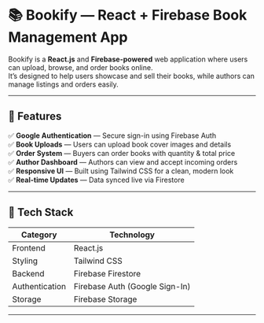 # 📚 Bookify — React + Firebase Book Management App

Bookify is a **React.js** and **Firebase-powered** web application where users can upload, browse, and order books online.  
It’s designed to help users showcase and sell their books, while authors can manage listings and orders easily.

---

## 🚀 Features

✅ **Google Authentication** — Secure sign-in using Firebase Auth  
✅ **Book Uploads** — Users can upload book cover images and details  
✅ **Order System** — Buyers can order books with quantity & total price  
✅ **Author Dashboard** — Authors can view and accept incoming orders  
✅ **Responsive UI** — Built using Tailwind CSS for a clean, modern look  
✅ **Real-time Updates** — Data synced live via Firestore  

---

## 🧠 Tech Stack

| Category | Technology |
|-----------|-------------|
| Frontend | React.js |
| Styling | Tailwind CSS |
| Backend | Firebase Firestore |
| Authentication | Firebase Auth (Google Sign-In) |
| Storage | Firebase Storage |

--------------------------------------------------
